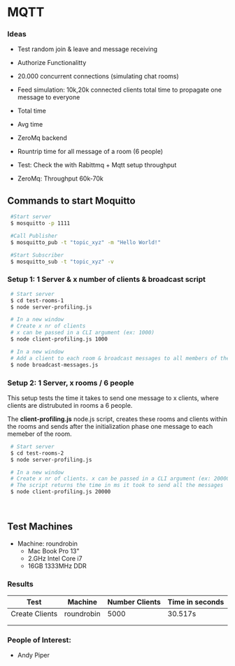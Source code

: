 # MQTT


### Ideas
* Test random join & leave and message receiving
* Authorize Functionalitty
* 20.000 concurrent connections (simulating chat rooms)
* Feed simulation: 10k,20k connected clients total time to propagate one message to everyone
 * Total time
 * Avg time

* ZeroMq backend
* Rountrip time for all message of a room (6 people)
* Test: Check the with Rabittmq + Mqtt setup throughput
* ZeroMq: Throughput 60k-70k


## Commands to start Moquitto
   ```bash
    #Start server
    $ mosquitto -p 1111    
  
    #Call Publisher
    $ mosquitto_pub -t "topic_xyz" -m "Hello World!" 
  
    #Start Subscriber
    $ mosquitto_sub -t "topic_xyz" -v
   ```

### Setup 1:  1 Server & x number of clients & broadcast script

   ```bash
    # Start server
    $ cd test-rooms-1
    $ node server-profiling.js
  
    # In a new window
    # Create x nr of clients
    # x can be passed in a CLI argument (ex: 1000)
    $ node client-profiling.js 1000

    # In a new window
    # Add a client to each room & broadcast messages to all members of the room
    $ node broadcast-messages.js

   ```

### Setup 2: 1 Server, x rooms / 6 people
This setup tests the time it takes to send one message to x clients, where clients are distrubuted in rooms a 6 people.

The **client-profiling.js** node.js script, creates these rooms and clients within the rooms
and sends after the initialization phase one message to each memeber of the room.

   ```bash
    # Start server
    $ cd test-rooms-2
    $ node server-profiling.js
  
    # In a new window
    # Create x nr of clients. x can be passed in a CLI argument (ex: 20000)
    # The script returns the time in ms it took to send all the messages
    $ node client-profiling.js 20000
    
    
   ```
## Test Machines
  * Machine: roundrobin
    * Mac Book Pro 13"
    * 2.GHz Intel Core i7
    * 16GB 1333MHz DDR




### Results
| Test           | Machine    | Number Clients | Time in seconds |
|----------------|------------|----------------|-----------------|
| Create Clients | roundrobin | 5000           | 30.517s         |
|                |            |                |                 |
|                |            |                |                 |




### People of Interest: 
  * Andy Piper




